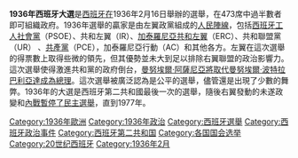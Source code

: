 **1936年西班牙大選**是[西班牙在](../Page/西班牙第二共和國.md "wikilink")1936年2月16日舉辦的選舉，在473席中過半數者即可組織政府。1936年選舉的贏家是由左翼政黨組成的[人民陣線](../Page/人民阵线_\(西班牙\).md "wikilink")，包括[西班牙工人社會黨](../Page/西班牙工人社會黨.md "wikilink")（PSOE）、共和左翼（IR）、[加泰羅尼亞共和左翼](../Page/加泰羅尼亞共和左翼.md "wikilink")（ERC）、共和聯盟黨（UR）
、[共產黨](../Page/西班牙共產黨.md "wikilink")（PCE），加泰羅尼亞行動（AC）和其他各方。左翼在這次選舉的得票數上取得些微的領先，但其優勢並未大到足以排除右翼聯盟的政治影響力。這次選舉使得激進共和黨的政府倒台，[曼努埃爾·阿薩尼亞將取代](../Page/曼努埃爾·阿薩尼亞.md "wikilink")[曼努埃爾·波特拉巴利亞達成為總理](../Page/曼努埃爾·波特拉巴利亞達.md "wikilink")。這次選舉​​被廣泛認為是公平的選舉，儘管還是出現了少數的舞弊。1936年的大選是西班牙第二共和國最後一次的選舉，隨後右翼發動的未遂政變和[內戰暫停了民主選舉](../Page/西班牙內戰.md "wikilink")，直到1977年。

[Category:1936年歐洲](https://zh.wikipedia.org/wiki/Category:1936年歐洲 "wikilink")
[Category:1936年政治](https://zh.wikipedia.org/wiki/Category:1936年政治 "wikilink")
[Category:西班牙選舉](https://zh.wikipedia.org/wiki/Category:西班牙選舉 "wikilink")
[Category:西班牙政治事件](https://zh.wikipedia.org/wiki/Category:西班牙政治事件 "wikilink")
[Category:西班牙第二共和国](https://zh.wikipedia.org/wiki/Category:西班牙第二共和国 "wikilink")
[Category:各国国会选举](https://zh.wikipedia.org/wiki/Category:各国国会选举 "wikilink")
[Category:20世纪西班牙](https://zh.wikipedia.org/wiki/Category:20世纪西班牙 "wikilink")
[Category:1936年2月](https://zh.wikipedia.org/wiki/Category:1936年2月 "wikilink")